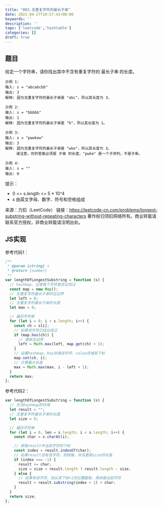 ```yaml
---
title: "003.无重复字符的最长子串"
date: 2021-04-27T10:57:41+08:00
keywords: ''
description: ''
tags: ['leetcode','hashtable']
categories: []
draft: true
---
```


## 题目

给定一个字符串，请你找出其中不含有重复字符的 最长子串 的长度。

```
示例 1:
输入: s = "abcabcbb"
输出: 3 
解释: 因为无重复字符的最长子串是 "abc"，所以其长度为 3。

示例 2:
输入: s = "bbbbb"
输出: 1
解释: 因为无重复字符的最长子串是 "b"，所以其长度为 1。

示例 3:
输入: s = "pwwkew"
输出: 3
解释: 因为无重复字符的最长子串是 "wke"，所以其长度为 3。
     请注意，你的答案必须是 子串 的长度，"pwke" 是一个子序列，不是子串。

示例 4:
输入: s = ""
输出: 0
```

提示：

- 0 <= s.length <= 5 * 10^4
- s 由英文字母、数字、符号和空格组成

来源：力扣（LeetCode）
链接：https://leetcode-cn.com/problems/longest-substring-without-repeating-characters
著作权归领扣网络所有。商业转载请联系官方授权，非商业转载请注明出处。


## JS实现

参考代码1：

```javascript
/**
 * @param {string} s
 * @return {number}
 */
var lengthOfLongestSubstring = function (s) {
  // hashmap，记录每个字符是否出现过
  const map = new Map();
  // 无重复字符最长子串的左边界
  let left = 0;
  // 无重复字符最长子串的长度
  let max = 0;

  // 遍历字符串
  for (let i = 0; i < s.length; i++) {
    const ch = s[i];
    // 如果该字符已经出现过
    if (map.has(ch)) {
      // 更新左边界
      left = Math.max(left, map.get(ch) + 1);
    }
    // 设置hashmap，key存储该字符，value存储其下标
    map.set(ch, i);
    // 计算最大长度
    max = Math.max(max, i - left + 1);
  }
  return max;
};
```

参考代码2：
```javascript
var lengthOfLongestSubstring = function (s) {
  // 充当hashmap的作用
  let result = "";
  // 无重复字符最长子串的长度
  let size = 0;

  // 遍历字符串
  for (let i = 0, len = s.length; i < s.length; i++) {
    const char = s.charAt(i);

    // 获取result中当前字符的下标
    const index = result.indexOf(char);
    // 如果result没有该字符，则拼接，并且更新size的长度
    if (index === -1) {
      result += char;
      size = size < result.length ? result.length : size;
    } else {
      // 如果有该字符，则从其下标+1的位置截取，再拼接当前字符
      result = result.substring(index + 1) + char;
    }
  }
  return size;
};
```
